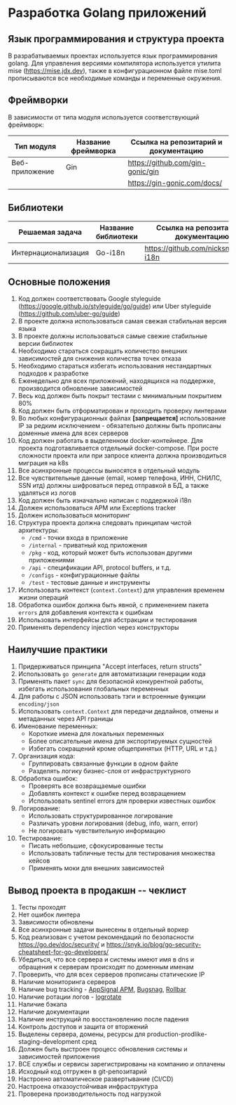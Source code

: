 # Разработка Golang приложений

## Язык программирования и структура проекта

В разрабатываемых проектах используется язык программирования golang. Для управления версиями компилятора используется утилита mise (<https://mise.jdx.dev>), также в конфигурационном файле mise.toml прописываются все необходимые команды и переменные окружения.

## Фреймворки

В зависимости от типа модуля используется соответствующий фреймворк:

| **Тип модуля** | **Название фреймворка** | **Ссылка на репозитарий и документацию** |
| -------------- | ----------------------- | ---------------------------------------- |
| Веб-приложение | Gin                     | <https://github.com/gin-gonic/gin>       |
|                |                         | <https://gin-gonic.com/docs/>            |

## Библиотеки

| **Решаемая задача** | **Название библиотеки** | **Ссылка на репозитарий и документацию** |
| ------------------- | ----------------------- | ---------------------------------------- |
| Интернационализация | Go-i18n                 | <https://github.com/nicksnyder/go-i18n>  |

## Основные положения

1. Код должен соответствовать Google styleguide (<https://google.github.io/styleguide/go/guide>) или Uber styleguide (<https://github.com/uber-go/guide>)
2. В проекте должна использоваться самая свежая стабильная версия языка
3. В проекте должны использоваться самые свежие стабильные версии библиотек
4. Необходимо стараться сокращать количество внешних зависимостей для снижения количества точек отказа
5. Необходимо стараться избегать использования нестандартных подходов к разработке
6. Еженедельно для всех приложений, находящихся на поддержке, производится обновление зависимостей
7. Весь код должен быть покрыт тестами с минимальным покрытием 80%
8. Код должен быть отформатирован и проходить проверку линтерами
9. Во любых конфигурационных файлах **[запрещается]** использование IP за редким исключением - обязательно должны быть прописаны доменные имена для всех серверов
10. Код должен работать в выделенном docker-контейнере. Для проекта подготавливается отдельный docker-compose. При росте сложности проекта или при запросе клиента должна производиться миграция на k8s
11. Все асинхронные процессы выносятся в отдельный модуль
12. Все чувствительные данные (email, номер телефона, ИНН, СНИЛС, SSN итд) должны шифроваться перед отправкой в БД, а также удаляться из логов
13. Код должен быть изначально написан с поддержкой i18n
14. Должен использоваться APM или Exceptions tracker
15. Должен использоваться мониторинг
16. Структура проекта должна следовать принципам чистой архитектуры:
    - `/cmd` - точки входа в приложение
    - `/internal` - приватный код приложения
    - `/pkg` - код, который может быть использован другими приложениями
    - `/api` - спецификации API, protocol buffers, и т.д.
    - `/configs` - конфигурационные файлы
    - `/test` - тестовые данные и инструменты
17. Использовать контекст (`context.Context`) для управления временем жизни операций
18. Обработка ошибок должна быть явной, с применением пакета `errors` для добавления контекста к ошибкам
19. Использовать интерфейсы для абстракции и тестирования
20. Применять dependency injection через конструкторы

## Наилучшие практики

1. Придерживаться принципа "Accept interfaces, return structs"
2. Использовать `go generate` для автоматизации генерации кода
3. Применять пакет `sync` для безопасной конкурентной работы, избегать использования глобальных переменных
4. Для работы с JSON использовать тэги и встроенные функции `encoding/json`
5. Использовать `context.Context` для передачи дедлайнов, отмены и метаданных через API границы
6. Именование переменных:
   - Короткие имена для локальных переменных
   - Более описательные имена для экспортируемых сущностей
   - Избегать сокращений кроме общепринятых (HTTP, URL и т.д.)
7. Организация кода:
   - Группировать связанные функции в одном файле
   - Разделять логику бизнес-слоя от инфраструктурного
8. Обработка ошибок:
   - Проверять все возвращаемые ошибки
   - Добавлять контекст к ошибке перед возвращением
   - Использовать sentinel errors для проверки известных ошибок
9. Логирование:
   - Использовать структурированное логирование
   - Различать уровни логирования (debug, info, warn, error)
   - Не логировать чувствительную информацию
10. Тестирование:
    - Писать небольшие, сфокусированные тесты
    - Использовать табличные тесты для тестирования множества кейсов
    - Применять моки для внешних зависимостей

## Вывод проекта в продакшн -- чеклист

1. Тесты проходят
2. Нет ошибок линтера
3. Зависимости обновлены
4. Все асинхронные задачи вынесены в отдельный воркер
5. Код реализован с учетом рекомендаций по безопасности <https://go.dev/doc/security/> и <https://snyk.io/blog/go-security-cheatsheet-for-go-developers/>
6. Убедиться, что все сервера и системы имеют имя в dns и обращения к серверам происходят по доменным именам
7. Проверить, что для всех серверов прописаны статические IP
8. Наличие мониторинга серверов
9. Наличие bug tracking - [AppSignal APM](https://appsignal.com), [Bugsnag](https://www.bugsnag.com), [Rollbar](http://rollbar.com/)
10. Наличие ротации логов - [logrotate](https://www.systutorials.com/docs/linux/man/5-logrotate.conf/)
11. Наличие бэкапа
12. Наличие документации
13. Наличие инструкций по восстановлению после падения
14. Контроль доступов и защита от вторжений
15. Выделены сервера, домены, ресурсы для production-prodlike-staging-development сред
16. Должен быть выстроен процесс обновления системы и зависимостей приложения
17. ВСЕ службы и сервисы зарегистрированы на компанию и оплачены
18. Исходный код отгружен в git-репозитарий
19. Настроено автоматическое развертывание (CI/CD)
20. Настроена отказоустойчивая инфраструктура
21. Проверена производительность под нагрузкой
